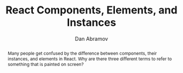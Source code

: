 ---
sections: [reactjs]
link: https://medium.com/@dan_abramov/react-components-elements-and-instances-90800811f8ca
title: "React Components, Elements, and Instances"
author: "Dan Abramov"
publishedAt: 2015-12-14T00:00:00.000Z
type: [article]
topics: [react_components]
suggestedBy: [andreamangano]
createdAt: 2018-03-09T01:28:15.160Z
reference: aHR0cHM6Ly9tZWRpdW0uY29tL0BkYW5fYWJyYW1vdi9yZWFjdC1jb21wb25lbnRzLWVsZW1lbnRzLWFuZC1pbnN0YW5jZXMtOTA4MDA4MTFmOGNh
slug: react-components-elements-and-instances-by-dan-abramov
abstract: "Many people get confused by the difference between components, their instances, and elements in React. Why are there three different terms to refer to something that is painted on screen?"
---